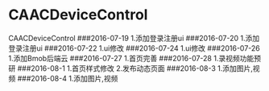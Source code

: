 # CAACDeviceControl
CAACDeviceControl
###2016-07-19
  1.添加登录注册ui
###2016-07-20
  1.添加登录注册ui
###2016-07-22
  1.ui修改
###2016-07-24
  1.ui修改
###2016-07-26
  1.添加Bmob后端云
###2016-07-27
  1.首页完善
###2016-07-28
  1.录视频功能预研
###2016-08-1
  1.首页样式修改
  2.发布动态页面
###2016-08-3
  1.添加图片,视频
###2016-08-4
  1.添加图片,视频
